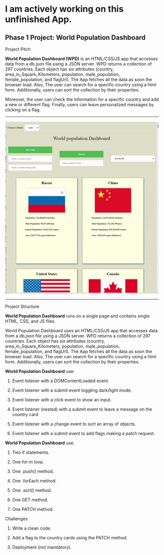 # I am actively working on this unfinished App. 

## Phase 1 Project: World Population Dashboard

Project Pitch

**World Population Dashboard (WPD)** is an HTML/CSS/JS app that accesses data from a db.json file using a JSON server. WPD returns a collection of 297 countries. Each object has six attributes (country, area_in_Square_Kilometers, population, male_population, female_population, and flagUrl). The App fetches all the data as soon the browser load. Also, The user can search for a specific country using a html form. Additionally, users can sort the collection by their properties.

Moreover, the user can check the information for a specific country and add a new or different flag. Finally, users can leave personalized messages by clicking on a flag. 
 
---

![how this app works](https://github.com/hcoco1/Phase1_app/blob/main/phase_1_app.gif?raw=true) 
 
---
Project Structure

**World Population Dashboard** runs on a single page and contains single HTML, CSS, and JS files.

World Population Dashboard uses an HTML/CSS/JS app that accesses data from a db.json file using a JSON server. WPD returns a collection of 297 countries. Each object has six attributes (country, area_in_Square_Kilometers, population, male_population, female_population, and flagUrl). The App fetches all the data as soon the browser load. Also, The user can search for a specific country using a html form. Additionally, users can sort the collection by their properties.

**World Population Dashboard**  use:

1. Event listener with a DOMContentLoaded event.

2. Event listener with a submit event toggling dark/light mode. 

3. Event listener with a click event to show an input.

4. Event listener (nested) with a submit event to leave a message on the country card

5. Event listener with a change event to sort an array of objects.

6. Event listener with a submit event to add flags making a patch request.

**World Population Dashboard**  use:

1. Two if statements.

2. One for-in loop. 

3. One .push() method.

4. One .forEach method.

5. One .sort() method.

6. One GET method.

7. One PATCH method.

Challenges

 1. Write a clean code.

 2. Add a flag to the country cards using the PATCH method.

 3. Deployment (not mandatory).

